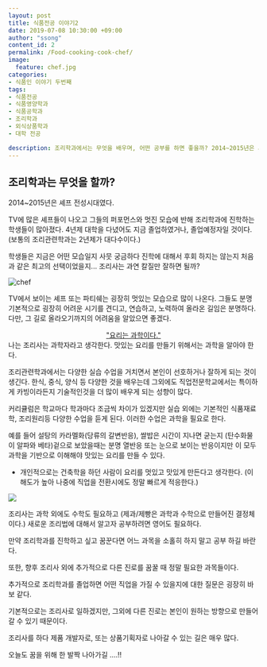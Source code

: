 ```yaml
---
layout: post
title: 식품전공 이야기2
date: 2019-07-08 10:30:00 +09:00
author: "ssong"
content_id: 2
permalink: /Food-cooking-cook-chef/
image:
  feature: chef.jpg
categories:
- 식품인 이야기 두번째
tags:
- 식품전공
- 식품영양학과
- 식품공학과
- 조리학과
- 외식상품학과
- 대학 전공

description: 조리학과에서는 무엇을 배우며, 어떤 공부를 하면 좋을까? 2014~2015년은 셰프 전성시대였다.학생들은 지금은 어떤 모습일지 사뭇 궁금하다 진학에 대해서 후회 하지는 않는지 처음과 같은 최고의 선택이었을지... 조리사는 과연 칼질만 잘하면 될까?
---
```


##  조리학과는 무엇을 할까?

2014~2015년은 셰프 전성시대였다.

TV에 많은 셰프들이 나오고 그들의 퍼포먼스와 멋진 모습에 반해 조리학과에 진학하는 학생들이 많아졌다. 4년제 대학을 다녔어도 지금 졸업하였거나, 졸업예정자일 것이다.  (보통의 조리관련학과는 2년제가 대다수이다.)

학생들은 지금은 어떤 모습일지 사뭇 궁금하다 진학에 대해서 후회 하지는 않는지 처음과 같은 최고의 선택이었을지... 조리사는 과연 칼질만 잘하면 될까?

![chef](https://lh3.googleusercontent.com/teuTxk7f0Ycb9o0iACx3pjkPrR3nADooeXZMss8U_wYE0DDuRNf9la5mXCvpZiSz3LvOyd6-KidJVuEXses6FCjeMLtk8En4bKGBYEJETd2Ts93qDd3iuhbsq-tSu-WWjti1UwFXga1JcyBa-GjFytnqr6--JkH2kQ2Ds3kUbfWHj2FERpqSVNUpQpgXRrY2aFzr699gnakb5VMVTuMPt_tnMzvtCb6VcOiNlPoekGNnq0iZZtbx8ZWpjwiceifxzN7aS2zkOV4wqG2iI5myfkBmBwkdfDtiTNRCZHf-UIpW9IFMeV1jSCwY9G1J24KKutorHWFcnLDr8UZCSETsav2izYPj-Xg5SIXaZbOMjUEhZeCsUpJ5snZhZilu4WI_-bgpDsHqAtNvwWkxG6t_JR50Pwek1UmxA6upFj8qhYJoAU4v5JcVLbBq70haxQB4ITrc_Kg5_tQZ68XbGEf84EZwtqLtYhZtv0YIgynHsug1CVOlABc1KkSLNqJQz5DFRfxO4QaLY9mOzZ98greQzeURTB8AL6kNoCubDe90Ptfh_elVxzbLYV97KPFOz5iBXX4LlkPPFhQObGNkQUOUBdhFqD3dqpc7IvcZqnx5PWFgCi2NLiLMvtPB-5TeAH_5UaOKDBxNdYeqZcw-8mfPn66u0ZW44A=w1280-h853-no)



TV에서 보이는 셰프 또는 파티쉐는 굉장히 멋있는 모습으로 많이 나온다. 그들도 분명 기본적으로 굉장히 어려운 시기를 견디고, 연습하고, 노력하여 올라온 길임은 분명하다. 다만, 그 길로 올라오기까지의 어려움을 알았으면 좋겠다.

<center><u>"요리는 과학이다."</u> </center>
나는 조리사는 과학자라고 생각한다.  맛있는 요리를 만들기 위해서는 과학을 알아야 한다.

조리관련학과에서는 다양한 실습 수업을 거치면서 본인이 선호하거나 잘하게 되는 것이 생긴다. 한식, 중식, 양식 등 다양한 것을 배우는데 그외에도 직업전문학교에서는 특이하게 카빙이라든지 기술적인것을 더 많이 배우게 되는 성향이 많다.

 커리큘럼은 학교마다 학과마다 조금씩 차이가 있겠지만 실습 외에는  기본적인 식품재료학, 조리원리등 다양한 수업을 듣게 된다. 이러한 수업은 과학을 필요로 한다.

예를 들어 설탕의 카라멜화(당류의 갈변반응), 쌀밥은 시간이 지나면 굳는지 (탄수화물이 알파와 베타)겉으로 보았을때는 분명 열반응 또는 눈으로 보이는 반응이지만 이 모두 과학을 기반으로 이해해야 맛있는 요리를 만들 수 있다.

* 개인적으로는 건축학을 하던 사람이 요리를 멋있고 맛있게 만든다고 생각한다. (이해도가 높아 나중에 직업을 전환시에도 정말 빠르게 적응한다.)

![](https://lh3.googleusercontent.com/1vz_09_1KzOk4TXCCS3VgnPjtasDfrtz8Cnzs_BWjg9KlYGrpUxXFfZ8Jg_dbQxmfs5bo5ZYLYfmODATWXIizUHA20g8YP-RPHHNVlrjIJuqspCLz_U_QVaVWp6q_rQosA2zFl3gOdrzB6cJM_kIwyj19hz5A17Zre1VKFyzii8c4bWc9Vgmu3kioSaznBlefEjSSX4aPebFCuOuoGicLtzjO7PddVt3aOdhDF5DRIGR9WxoD4oQ-W7F9ZR5QyIhJjGiTAmVw95woICNMlmW84_QmywZHCNYB7DFVCGy1SmPsaIPifmev3SqiMlpSC-qmO1qnf_jZOS1LQiqP4Drv62RAbPLIZ0TYDo8Rz0sBsAQ0xP6EINYaQnPbgV8OGw4j354EVnrqNR_VeSZlP3iOv36EpFEyovmDeYrLt5M3SkOwc8dryNJfVN1DWl50VQ1GzxGP9op2N88P9XXdtqUJ0nRjHRssO40w4dDV4W8Bxh1xrtOq89Cu0ceoHYdXdrXhDokYRwraqIub-6Phqj3Wji_KTj1vjc7WO7qA6H3WDl80dl_JQveLEmn5LJ7cFkyOnPu1ByDO617OVjggSJ4xl43FuubqYWYDS3Txo8BK-slyl-6QCwPxCm7qY2F7Ik051dlykuy46nocQtJIBrvqcM3gKzRNA=w1280-h853-no)

조리사는 과학 외에도 수학도 필요하고 (제과/제빵은 과학과 수학으로 만들어진 결정체이다.) 새로운 조리법에 대해서 알고자 공부하려면 영어도 필요하다.

만약 조리학과를 진학하고 싶고 꿈꾼다면 어느 과목을 소홀히 하지 말고 공부 하길 바란다.

또한, 향후 조리사 외에 추가적으로 다른 진로를 꿈꿀 때 정말 필요한 과목들이다.

추가적으로 조리학과를 졸업하면 어떤 직업을 가질 수 있을지에 대한 질문은 굉장히 바보 같다.

기본적으로는 조리사로 일하겠지만, 그외에 다른 진로는 본인이 원하는 방향으로 만들어 갈 수 있기 때문이다.

조리사를 하다 제품 개발자로, 또는 상품기획자로 나아갈 수 있는 길은  매우 많다.

오늘도 꿈을 위해 한 발짝 나아가길 ....!!
